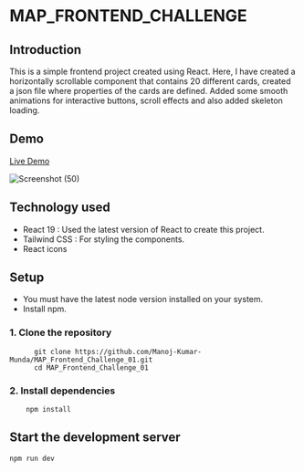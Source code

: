 # MAP_FRONTEND_CHALLENGE

## Introduction
This is a simple frontend project created using React. Here, I have created a horizontally scrollable component that contains 20 different cards, created a json file where properties of the cards are defined. Added some smooth animations for interactive buttons, scroll effects and also added skeleton loading. 

## Demo

[Live Demo](https://mapfrontendassignment.netlify.app/)


![Screenshot (50)](https://github.com/Manoj-Kumar-Munda/MAP_Frontend_Challenge_01/assets/131114467/aece3b0c-26ba-461d-a60a-3d42f258750e)

  



## Technology used
  -  React 19 : Used the latest version of React to create this project.
  -  Tailwind CSS : For styling the components.
  -  React icons

## Setup 
  - You must have the latest node version installed on your system.
  - Install npm.

  ### 1. Clone the repository
          git clone https://github.com/Manoj-Kumar-Munda/MAP_Frontend_Challenge_01.git
          cd MAP_Frontend_Challenge_01
  ### 2. Install dependencies
        npm install 

## Start the development server
    npm run dev 


